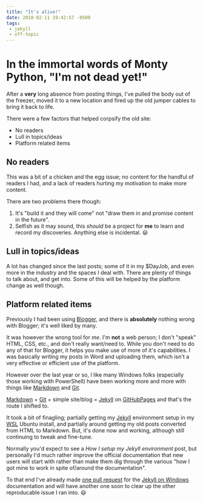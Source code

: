 ```yaml
---
title: "It's alive!"
date: 2018-02-11 19:42:57 -0500
tags:
 - jekyll
 - off-topic
---
```


# In the immortal words of Monty Python, "I'm not dead yet!"

After a **very** long absence from posting things, I've pulled the body out of the freezer, moved it to a new location and fired up the old jumper cables to bring it back to life.

There were a few factors that helped corpsify the old site:

* No readers
* Lull in topics/ideas
* Platform related items

## No readers

This was a bit of a chicken and the egg issue; no content for the handful of readers I had, and a lack of readers hurting my motivation to make more content.

There are two problems there though:

1. It's "build it and they will come" not "draw them in and promise content in the future".
2. Selfish as it may sound, this *should* be a project for **me** to learn and record my discoveries. Anything else is incidental. :smiley:

## Lull in topics/ideas

A lot has changed since the last posts; some of it in my $DayJob, and even more in the industry and the spaces I deal with. There are plenty of things to talk about, and get into. Some of this will be helped by the platform change as well though.

## Platform related items

Previously I had been using [Blogger](http://theevolvingadmin.blogspot.com), and there is **absolutely** nothing wrong with Blogger; it's well liked by many.

It was however the wrong tool for *me*. I'm **not** a web person; I don't "speak" HTML, CSS, etc., and don't really want/need to. While you don't need to do any of that for Blogger, it helps you make use of more of it's capabilities. I was basically writing my posts in Word and uploading them, which isn't a very effective or efficient use of the platform.

However over the last year or so, I like many Windows folks (especially those working with PowerShell) have been working more and more with things like [Markdown][markdown-link] and [Git][git-link].

[Markdown][markdown-link] + [Git][git-link] + simple site/blog = [Jekyll][jekyll-link] on [GitHubPages](https://pages.github.com) and that's the route I shifted to.

It took a bit of finagling; partially getting my [Jekyll][jekyll-link] environment setup in my [WSL](https://docs.microsoft.com/en-us/windows/wsl/install-win10) Ubuntu install, and partially around getting my old posts converted from HTML to Markdown. But, it's done now and working, although still continuing to tweak and fine-tune.

Normally you'd expect to see a *How I setup my Jekyll environment* post, but personally I'd much rather improve the official documentation that new users will start with rather than make them dig through the various "how I got mine to work in spite of/around the documentation".

To that end I've already made [one pull request](https://github.com/jekyll/jekyll/pull/6765) for the [Jekyll on Windows](https://jekyllrb.com/docs/windows) documentation and will have another one soon to clear up the other reproducable issue I ran into. :smiley:

[markdown-link]: https://en.wikipedia.org/wiki/Markdown
[git-link]: https://en.wikipedia.org/wiki/Git
[jekyll-link]: https://jekyllrb.com